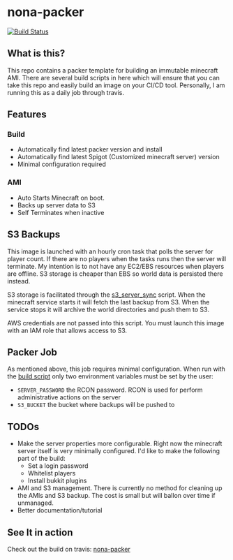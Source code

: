 # nona-packer

[![Build Status](https://travis-ci.org/nate-kennedy/nona-packer.svg?branch=master)](https://travis-ci.org/nate-kennedy/nona-packer)

## What is this?
This repo contains a packer template for building an immutable minecraft AMI. 
There are several build scripts in here which will ensure that you can take this
repo and easily build an image on your CI/CD tool. Personally, I am running this
as a daily job through travis.

## Features
### Build
* Automatically find latest packer version and install
* Automatically find latest Spigot (Customized minecraft server) version
* Minimal configuration required

### AMI
* Auto Starts Minecraft on boot.
* Backs up server data to S3
* Self Terminates when inactive

## S3 Backups
This image is launched with an hourly cron task that polls the server for player
count. If there are no players when the tasks runs then the server will terminate.
My intention is to not have any EC2/EBS resources when players are offline. S3 
storage is cheaper than EBS so world data is persisted there instead.

S3 storage is facilitated through the [s3_server_sync](files/s3_server_sync.py) 
script. When the minecraft service starts it will fetch the last backup from S3.
When the service stops it will archive the world directories and push them to 
S3.

AWS credentials are not passed into this script. You must launch this image with
an IAM role that allows access to S3.

## Packer Job
As mentioned above, this job requires minimal configuration. When run with the 
[build script](build.sh) only two environment variables must be set by the user:
* `SERVER_PASSWORD` the RCON password. RCON is used for perform administrative actions on the server
* `S3_BUCKET` the bucket where backups will be pushed to

## TODOs
* Make the server properties more configurable. Right now the minecraft server itself is very minimally configured. I'd like to make the following part of the build:
    * Set a login password
    * Whitelist players
    * Install bukkit plugins
* AMI and S3 management. There is currently no method for cleaning up the AMIs and S3 backup. The cost is small but will ballon over time if unmanaged.
* Better documentation/tutorial

## See It in action
Check out the build on travis: [nona-packer](https://travis-ci.org/nate-kennedy/nona-packer)